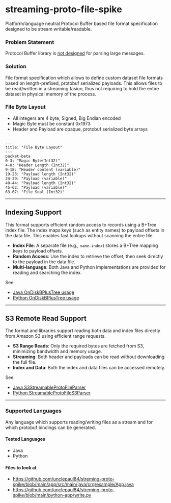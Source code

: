 # streaming-proto-file-spike
Platform/language neutral Protocol Buffer based file format specification designed to be stream writable/readable.

### Problem Statement
Protocol Buffer library is [not designed](https://protobuf.dev/programming-guides/techniques/#large-data) for parsing large messages.

### Solution
 File format specification which allows to define custom dataset file formats based on length-prefixed, protobuf serialized payloads. This allows files to be read/written in a streaming fasion, thus not requiring to hold the entire dataset in physical memory of the process.

### File Byte Layout
* All integers are 4 byte, Signed, Big Endian encoded
* Magic Byte must be constant 0x1973
* Header and Payload are opaque, protobuf serialized byte arrays

```mermaid

---
title: "File Byte Layout"
---
packet-beta
0-3: "Magic Byte(Int32)"
4-8: "Header Length (Int32)"
9-18: "Header content (variable)"
19-23: "Payload length (Int32)"
24-39: "Payload (variable)"
40-44: "Payload length (Int32)"
45-62: "Payload (variable)"
63-67: "File Seal (Int32)"
```

---

## Indexing Support

This format supports efficient random access to records using a B+Tree index file. The index maps keys (such as entity names) to payload offsets in the data file. This enables fast lookups without scanning the entire file.

- **Index File**: A separate file (e.g., `name.index`) stores a B+Tree mapping keys to payload offsets.
- **Random Access**: Use the index to retrieve the offset, then seek directly to the payload in the data file.
- **Multi-language**: Both Java and Python implementations are provided for reading and searching the index.

See:
- [Java OnDiskBPlusTree usage](app/src/main/java/org/example/App.java)
- [Python OnDiskBPlusTree usage](python-app/readBTree.py)
---

## S3 Remote Read Support

The format and libraries support reading both data and index files directly from Amazon S3 using efficient range requests.

- **S3 Range Reads**: Only the required bytes are fetched from S3, minimizing bandwidth and memory usage.
- **Streaming**: Both header and payloads can be read without downloading the full file.
- **Index and Data**: Both the index and data files can be accessed remotely.

See:
- [Java S3StreamableProtoFileParser](app/src/main/java/org/example/S3StreamableProtoFileParser.java)
- [Python StreamableProtoFileS3Parser](python-app/proto_streamed_file/StreamableProtoFileS3Parser.py)

---

### Supported Languages
Any language which supports reading/writing files as a stream and for which protobuf bindings can be generated.

#### Tested Languages
* Java
* Python

#### Files to look at

* https://github.com/unclepaul84/streming-proto-spike/blob/main/app/src/main/java/org/example/App.java
* https://github.com/unclepaul84/streming-proto-spike/blob/main/python-app/write.py


